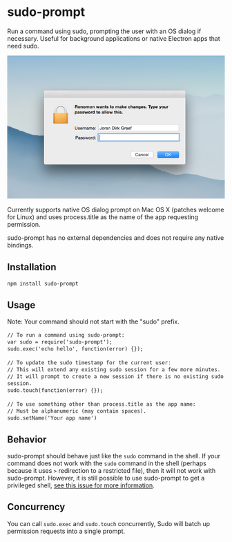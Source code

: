 # sudo-prompt

Run a command using sudo, prompting the user with an OS dialog if necessary. Useful for background applications or native Electron apps that need sudo.

![Sudo on Mac OS X for an app called "Ronomon"](./osx.png)

Currently supports native OS dialog prompt on Mac OS X (patches welcome for Linux) and uses process.title as the name of the app requesting permission.

sudo-prompt has no external dependencies and does not require any native bindings.

## Installation
```
npm install sudo-prompt
```

## Usage
Note: Your command should not start with the "sudo" prefix.
```
// To run a command using sudo-prompt:
var sudo = require('sudo-prompt');
sudo.exec('echo hello', function(error) {});

// To update the sudo timestamp for the current user:
// This will extend any existing sudo session for a few more minutes.
// It will prompt to create a new session if there is no existing sudo session.
sudo.touch(function(error) {});

// To use something other than process.title as the app name:
// Must be alphanumeric (may contain spaces).
sudo.setName('Your app name')
```

## Behavior
sudo-prompt should behave just like the `sudo` command in the shell. If your command does not work with the `sudo` command in the shell (perhaps because it uses `>` redirection to a restricted file), then it will not work with sudo-prompt. However, it is still possible to use sudo-prompt to get a privileged shell, [see this issue for more information](https://github.com/jorangreef/sudo/issues/1).

## Concurrency
You can call `sudo.exec` and `sudo.touch` concurrently, Sudo will batch up permission requests into a single prompt.
